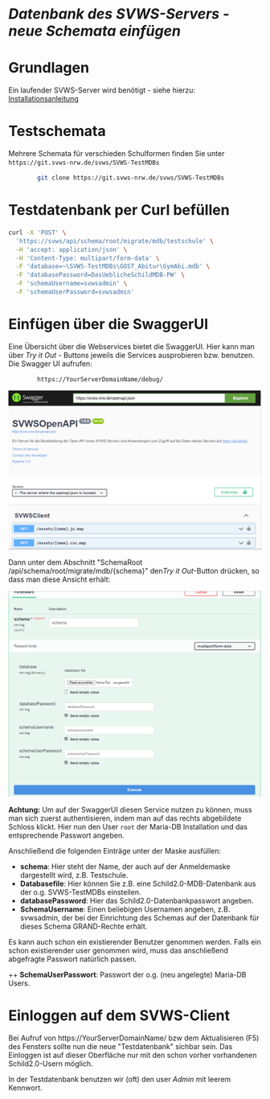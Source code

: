 ***Datenbank des SVWS-Servers - neue Schemata einfügen***
=========================================================
# Grundlagen

Ein laufender SVWS-Server wird benötigt - siehe hierzu: [Installationsanleitung](002_Installation_SVWS-Server.md)

# Testschemata 

Mehrere Schemata für verschieden Schulformen finden Sie unter `https://git.svws-nrw.de/svws/SVWS-TestMDBs`

```bash
		git clone https://git.svws-nrw.de/svws/SVWS-TestMDBs
```

# Testdatenbank per Curl befüllen

```bash
curl -X 'POST' \
  'https://svws/api/schema/root/migrate/mdb/testschule' \
  -H 'accept: application/json' \
  -H 'Content-Type: multipart/form-data' \
  -F 'database=~\SVWS-TestMDBs\GOST_Abitur\GymAbi.mdb' \
  -F 'databasePassword=DasUeblicheSchildMDB-PW' \
  -F 'schemaUsername=svwsadmin' \
  -F 'schemaUserPassword=svwsadmin'
```

# Einfügen über die SwaggerUI

Eine Übersicht über die Webservices bietet die SwaggerUI. 
Hier kann man über *Try it Out* - Buttons jeweils die Services ausprobieren bzw. benutzen. 
Die Swagger UI aufrufen:

```bash
		https://YourServerDomainName/debug/
```

![SwaggerUI.png](./graphics/Swagger-01.png)

Dann unter dem Abschnitt "SchemaRoot /api/schema/root/migrate/mdb/{schema}" den*Try it Out*-Button
drücken, so dass man diese Ansicht erhält:

![SwaggerUI.png](./graphics/Swagger-02.png)

**Achtung:** Um auf der SwaggerUI diesen Service nutzen zu können, muss man sich zuerst authentisieren, indem man auf das rechts abgebildete Schloss klickt. 
Hier nun den User `root` der Maria-DB Installation und das entsprechende Passwort angeben. 

Anschließend die folgenden Einträge unter der Maske ausfüllen:

+ **schema**: Hier steht der Name, der auch auf der Anmeldemaske dargestellt wird, z.B. Testschule. 
+ **Databasefile**: Hier können Sie z.B. eine Schild2.0-MDB-Datenbank aus der o.g. SVWS-TestMDBs einstellen.
+ **databasePassword**: Hier das Schild2.0-Datenbankpasswort angeben.
+ **SchemaUsername**: Einen beliebigen Usernamen angeben, z.B. svwsadmin, der bei der Einrichtung des Schemas auf der Datenbank für dieses Schema GRAND-Rechte erhält. 

Es kann auch schon ein existierender Benutzer genommen werden. 
Falls ein schon existierender user genommen wird, muss das anschließend abgefragte Passwort natürlich passen.

++ **SchemaUserPasswort**: Passwort der o.g. (neu angelegte) Maria-DB Users. 

# Einloggen auf dem SVWS-Client

Bei Aufruf von https://YourServerDomainName/ bzw dem Aktualisieren (F5) des Fensters sollte nun die neue "Testdatenbank" sichbar sein. 
Das Einloggen ist auf dieser Oberfläche nur mit den schon vorher vorhandenen Schild2.0-Usern möglich. 

In der Testdatenbank benutzen wir (oft) den user *Admin* mit leerem Kennwort. 


